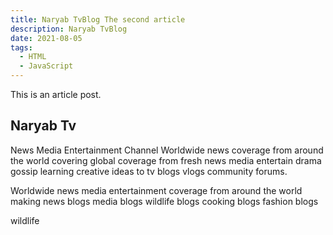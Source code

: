 ```yaml
---
title: Naryab TvBlog The second article
description: Naryab TvBlog
date: 2021-08-05
tags:
  - HTML
  - JavaScript
---
```

This is an article post.

## Naryab Tv

News Media Entertainment Channel 
Worldwide news coverage from around the world covering global coverage from fresh news media
entertain drama gossip learning creative ideas to tv blogs vlogs community forums. 

Worldwide news media entertainment coverage from around the world making news blogs media blogs wildlife blogs cooking blogs fashion blogs 

wildlife 
